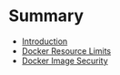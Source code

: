 # Summary

* [Introduction](README.md)
* [Docker Resource Limits](docker-resource-limits.md)
* [Docker Image Security](docker-image-security.md)

